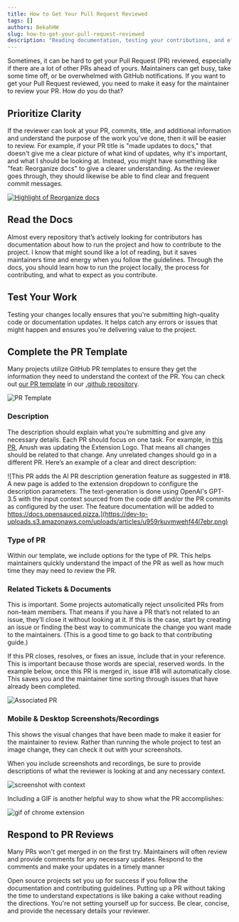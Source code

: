 ```yaml
---
title: How to Get Your Pull Request Reviewed
tags: []
authors: BekahHW
slug: how-to-get-your-pull-request-reviewed
description: "Reading documentation, testing your contributions, and effectively using PR templates will increase your chances of having your PR reviewed. Learn more here."
---
```



Sometimes, it can be hard to get your Pull Request (PR) reviewed, especially if there are a lot of other PRs ahead of yours. Maintainers can get busy, take some time off, or be overwhelmed with GitHub notifications. If you want to get your Pull Request reviewed, you need to make it easy for the maintainer to review your PR. How do you do that? 

## Prioritize Clarity
If the reviewer can look at your PR, commits, title, and additional information and understand the purpose of the work you've done, then it will be easier to review. For example, if your PR title is "made updates to docs," that doesn't give me a clear picture of what kind of updates, why it's important, and what I should be looking at. Instead, you might have something like "feat: Reorganize docs" to give a clearer understanding. As the reviewer goes through, they should likewise be able to find clear and frequent commit messages.

[![Highlight of Reorganize docs](https://dev-to-uploads.s3.amazonaws.com/uploads/articles/maw8hdb14e2qabhwcmvz.png)](https://app.opensauced.pizza/feed/724)



## Read the Docs
Almost every repository that’s actively looking for contributors has documentation about how to run the project and how to contribute to the project. I know that might sound like a lot of reading, but it saves maintainers time and energy when you follow the guidelines. Through the docs, you should learn how to run the project locally, the process for contributing, and what to expect as you contribute. 

## Test Your Work
Testing your changes locally ensures that you're submitting high-quality code or documentation updates. It helps catch any errors or issues that might happen and ensures you're delivering value to the project.

## Complete the PR Template
Many projects utilize GitHub PR templates to ensure they get the information they need to understand the context of the PR.  You can check out [our PR template](https://github.com/open-sauced/.github/blob/main/.github/PULL_REQUEST_TEMPLATE.md) in our [.github repository](https://github.com/open-sauced/.github/). 

![PR Template](https://dev-to-uploads.s3.amazonaws.com/uploads/articles/az0lpzfcpkr2ii7616gv.png)

### Description
The description should explain what you’re submitting and give any necessary details. Each PR should focus on one task. For example, in [this PR](https://github.com/open-sauced/ai/pull/22#issuecomment-1515465694), Anush was updating the Extension Logo. That means all changes should be related to that change. Any unrelated changes should go in a different PR. Here’s an example of a clear and direct description:


![This PR adds the AI PR description generation feature as suggested in #18. A new page is added to the extension dropdown to configure the description parameters. The text-generation is done using OpenAI's GPT-3.5 with the input context sourced from the code diff and/or the PR commits as configured by the user.
The feature documentation will be added to https://docs.opensauced.pizza.](https://dev-to-uploads.s3.amazonaws.com/uploads/articles/u959rkuvmwehf44l7ebr.png)


### Type of  PR
Within our template, we include options for the type of PR. This helps maintainers quickly understand the impact of the PR as well as how much time they may need to review the PR. 

### Related Tickets & Documents
This is important. Some projects automatically reject unsolicited PRs from non-team members. That means if you have a PR that’s not related to an issue, they’ll close it without looking at it. If this is the case, start by creating an issue or finding the best way to communicate the change you want made to the maintainers. (This is a good time to go back to that contributing guide.)

If this PR closes, resolves, or fixes an issue, include that in your reference. This is important because those words are special, reserved words. In the example below, once this PR is merged in, issue #18 will automatically close. This saves you and the maintainer time sorting through issues that have already been completed.


![Associated PR](https://dev-to-uploads.s3.amazonaws.com/uploads/articles/t2z270jfzry4ohbl6cqi.png)



### Mobile & Desktop Screenshots/Recordings
This shows the visual changes that have been made to make it easier for the maintainer to review. Rather than running the whole project to test an image change, they can check it out with your screenshots. 

When you include screenshots and recordings, be sure to provide descriptions of what the reviewer is looking at and any necessary context. 


![screenshot with context](https://dev-to-uploads.s3.amazonaws.com/uploads/articles/fp3xqarepfq47ew1f2u1.png)

Including a GIF is another helpful way to show what the PR accomplishes:

![gif of chrome extension](https://user-images.githubusercontent.com/46051506/238419198-f6434c6f-bb18-46cd-afe2-0126eb02a3cf.gif)

## Respond to PR Reviews
Many PRs won't get merged in on the first try. Maintainers will often review and provide comments for any necessary updates. Respond to the comments and make your updates in a timely manner

Open source projects set you up for success if you follow the documentation and contributing guidelines. Putting up a PR without taking the time to understand expectations is like baking a cake without reading the directions. You're not setting yourself up for success. Be clear, concise, and provide the necessary details your reviewer. 